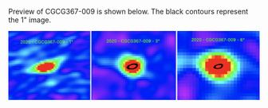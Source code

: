 Preview of CGCG367-009 is shown below. The black contours represent the 1" image. 

![CGCG367-009](CGCG367-009.png "CGCG367-009")
